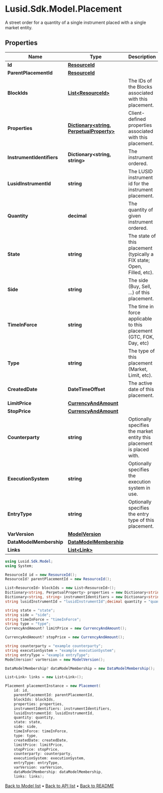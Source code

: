 # Lusid.Sdk.Model.Placement
A street order for a quantity of a single instrument placed with a single market entity.

## Properties

Name | Type | Description | Notes
------------ | ------------- | ------------- | -------------
**Id** | [**ResourceId**](ResourceId.md) |  | 
**ParentPlacementId** | [**ResourceId**](ResourceId.md) |  | [optional] 
**BlockIds** | [**List&lt;ResourceId&gt;**](ResourceId.md) | The IDs of the Blocks associated with this placement. | 
**Properties** | [**Dictionary&lt;string, PerpetualProperty&gt;**](PerpetualProperty.md) | Client-defined properties associated with this placement. | [optional] 
**InstrumentIdentifiers** | **Dictionary&lt;string, string&gt;** | The instrument ordered. | 
**LusidInstrumentId** | **string** | The LUSID instrument id for the instrument placement. | 
**Quantity** | **decimal** | The quantity of given instrument ordered. | 
**State** | **string** | The state of this placement (typically a FIX state; Open, Filled, etc). | 
**Side** | **string** | The side (Buy, Sell, ...) of this placement. | 
**TimeInForce** | **string** | The time in force applicable to this placement (GTC, FOK, Day, etc) | 
**Type** | **string** | The type of this placement (Market, Limit, etc). | 
**CreatedDate** | **DateTimeOffset** | The active date of this placement. | 
**LimitPrice** | [**CurrencyAndAmount**](CurrencyAndAmount.md) |  | [optional] 
**StopPrice** | [**CurrencyAndAmount**](CurrencyAndAmount.md) |  | [optional] 
**Counterparty** | **string** | Optionally specifies the market entity this placement is placed with. | [optional] 
**ExecutionSystem** | **string** | Optionally specifies the execution system in use. | [optional] 
**EntryType** | **string** | Optionally specifies the entry type of this placement. | [optional] 
**VarVersion** | [**ModelVersion**](ModelVersion.md) |  | [optional] 
**DataModelMembership** | [**DataModelMembership**](DataModelMembership.md) |  | [optional] 
**Links** | [**List&lt;Link&gt;**](Link.md) |  | [optional] 

```csharp
using Lusid.Sdk.Model;
using System;

ResourceId id = new ResourceId();
ResourceId? parentPlacementId = new ResourceId();

List<ResourceId> blockIds = new List<ResourceId>();
Dictionary<string, PerpetualProperty> properties = new Dictionary<string, PerpetualProperty>();
Dictionary<string, string> instrumentIdentifiers = new Dictionary<string, string>();
string lusidInstrumentId = "lusidInstrumentId";decimal quantity = "quantity";

string state = "state";
string side = "side";
string timeInForce = "timeInForce";
string type = "type";
CurrencyAndAmount? limitPrice = new CurrencyAndAmount();

CurrencyAndAmount? stopPrice = new CurrencyAndAmount();

string counterparty = "example counterparty";
string executionSystem = "example executionSystem";
string entryType = "example entryType";
ModelVersion? varVersion = new ModelVersion();

DataModelMembership? dataModelMembership = new DataModelMembership();

List<Link> links = new List<Link>();

Placement placementInstance = new Placement(
    id: id,
    parentPlacementId: parentPlacementId,
    blockIds: blockIds,
    properties: properties,
    instrumentIdentifiers: instrumentIdentifiers,
    lusidInstrumentId: lusidInstrumentId,
    quantity: quantity,
    state: state,
    side: side,
    timeInForce: timeInForce,
    type: type,
    createdDate: createdDate,
    limitPrice: limitPrice,
    stopPrice: stopPrice,
    counterparty: counterparty,
    executionSystem: executionSystem,
    entryType: entryType,
    varVersion: varVersion,
    dataModelMembership: dataModelMembership,
    links: links);
```

[Back to Model list](../README.md#documentation-for-models) &#8226; [Back to API list](../README.md#documentation-for-api-endpoints) &#8226; [Back to README](../README.md)
